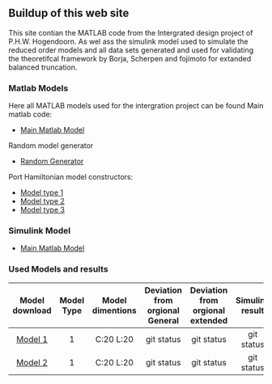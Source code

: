 ## Buildup of this web site

This site contian the MATLAB code from the Intergrated design project of P.H.W. Hogendoorn. As wel ass the simulink model used to simulate the reduced order models and all data sets generated and used for validating the theoretifcal framework by Borja, Scherpen and fojimoto for extanded balanced truncation.


### Matlab Models

Here all MATLAB models used for the intergration project can be found
Main matlab code:
- [Main Matlab Model](RLC_system_Pancras_version.m)

Random model generator
- [Random Generator](Random_model_generator.m)

Port Hamiltonian model constructors:
- [Model type 1](Modeltype41.m)
- [Model type 2](Modeltype42.m)
- [Model type 3](Modeltype43.m)


### Simulink Model 

- [Main Matlab Model](RLC_system_Pancras_version.m)

### Used Models and results

| Model download | Model Type | Model dimentions | Deviation from orgional General | Deviation from orgional extended | Simulink result |
| :---: | :---: | :---: | :---: | :---: | :---: |
| [Model 1](Modeltype41.m)| 1 | C:20 L:20 | git status    | git status    | git status    |
| [Model 2](Modeltype41.m)| 1 | C:20 L:20 | git status    | git status    | git status    |


